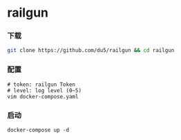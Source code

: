 # railgun

### 下载

```bash
git clone https://github.com/du5/railgun && cd railgun
```

### 配置

```
# token: railgun Token
# level: log level (0~5)
vim docker-compose.yaml
```

### 启动

```
docker-compose up -d
```